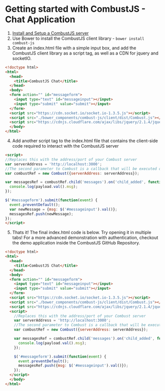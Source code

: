 # Getting started with CombustJS - Chat Application

1. [Install and Setup a CombustJS server](readme.md)
2. Use Bower to install the CombustJS client library - `bower install combust-js`
3. Create an index.html file with a simple input box, and add the CombustJS client library as a script tag, as well as a CDN for jquery and socketIO.

```html
<!doctype html>
<html>
  <head>
    <title>CombustJS Chat</title>
  </head>
  <body>
  <form action="" id="messageform">
    <input type="text" id="messageinput"></input>
    <input type="submit" value="submit"></input>
  </form>
  <script src="https://cdn.socket.io/socket.io-1.3.5.js"></script>
  <script src="./bower_components/combust-js/client/dist/Combust.js"></script>
  <script src="https://cdnjs.cloudflare.com/ajax/libs/jquery/2.1.4/jquery.min.js"></script>
  </body>
</html>
```

4) Add another script tag to the index.html file that contains the client-side code required to interact with the CombustJS server

```html
<script>
//Replaces this with the address/port of your Combust server
var serverAddress = 'http://localhost:3000';
//The second parameter to Combust is a callback that will be executed once a connection to the server has been established
var combustRef = new Combust({serverAddress: serverAddress});

var messagesRef = combustRef.child('messages').on('child_added', function(payload) {
  console.log(payload.val().msg);
});

$('#messageform').submit(function(event) {
  event.preventDefault(); 
  var newMessage = {msg: $('#messageinput').val()};
  messagesRef.push(newMessage);
});
</script>
```

5) Thats it! The final index.html code is below. Try opening it in multiple tabs! For a more advanced demonstration with authentication, checkout the demo application inside the CombustJS GitHub Repository.

```html
<!doctype html>
<html>
  <head>
    <title>CombustJS Chat</title>
  </head>
  <body>
  <form action="" id="messageform">
    <input type="text" id="messageinput"></input>
    <input type="submit" value="submit"></input>
  </form>
  <script src="https://cdn.socket.io/socket.io-1.3.5.js"></script>
  <script src="./bower_components/combust-js/client/dist/Combust.js"></script>
  <script src="https://cdnjs.cloudflare.com/ajax/libs/jquery/2.1.4/jquery.min.js"></script>
  <script>
    //Replaces this with the address/port of your Combust server
    var serverAddress = 'http://localhost:3000';
    //The second parameter to Combust is a callback that will be executed once a connection to the server has been established
    var combustRef = new Combust({serverAddress: serverAddress});

    var messagesRef = combustRef.child('messages').on('child_added', function(payload) {
      console.log(payload.val().msg);
    });

    $('#messageform').submit(function(event) {
      event.preventDefault(); 
      messagesRef.push({msg: $('#messageinput').val()});
    });
  </script>
  </body>
</html>
```